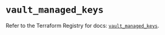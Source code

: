 # `vault_managed_keys`

Refer to the Terraform Registry for docs: [`vault_managed_keys`](https://registry.terraform.io/providers/hashicorp/vault/4.2.0/docs/resources/managed_keys).
